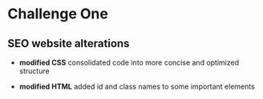 # Challenge One

## SEO website alterations

* **modified CSS**
consolidated code into more concise and optimized structure

* **modified HTML**
added id and class names to some important elements